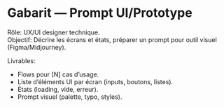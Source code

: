 # Gabarit — Prompt UI/Prototype

Rôle: UX/UI designer technique.  
Objectif: Décrire les écrans et états, préparer un prompt pour outil visuel (Figma/Midjourney).

Livrables:  
- Flows pour [N] cas d’usage.  
- Liste d’éléments UI par écran (inputs, boutons, listes).  
- États (loading, vide, erreur).  
- Prompt visuel (palette, typo, styles).
